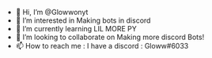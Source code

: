 - 👋 Hi, I’m @Glowwonyt
- 👀 I’m interested in Making bots in discord
- 🌱 I’m currently learning LIL MORE PY
- 💞️ I’m looking to collaborate on Making more discord Bots!
- 📫 How to reach me : I have a discord : Gloww#6033


